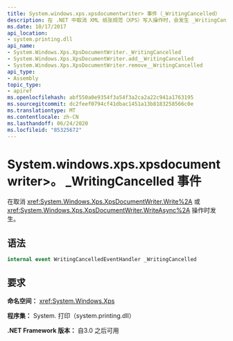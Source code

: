 ```yaml
---
title: System.windows.xps.xpsdocumentwriter> 事件（_WritingCancelled）
description: 在 .NET 中取消 XML 纸张规范（XPS）写入操作时，会发生 _WritingCancelled 事件。
ms.date: 10/17/2017
api_location:
- system.printing.dll
api_name:
- System.Windows.Xps.XpsDocumentWriter._WritingCancelled
- System.Windows.Xps.XpsDocumentWriter.add__WritingCancelled
- System.Windows.Xps.XpsDocumentWriter.remove__WritingCancelled
api_type:
- Assembly
topic_type:
- apiref
ms.openlocfilehash: abf550a0e9354f3a54f3a2ca2a22c941a1763195
ms.sourcegitcommit: dc2feef0794cf41dbac1451a13b8183258566c0e
ms.translationtype: MT
ms.contentlocale: zh-CN
ms.lasthandoff: 06/24/2020
ms.locfileid: "85325672"
---
```

# <a name="xpsdocumentwriter_writingcancelled-event"></a>System.windows.xps.xpsdocumentwriter>。 \_WritingCancelled 事件

在取消 <xref:System.Windows.Xps.XpsDocumentWriter.Write%2A> 或 <xref:System.Windows.Xps.XpsDocumentWriter.WriteAsync%2A> 操作时发生。

## <a name="syntax"></a>语法

``` csharp
internal event WritingCancelledEventHandler _WritingCancelled
```

## <a name="requirements"></a>要求

**命名空间：** <xref:System.Windows.Xps>

**程序集：** System. 打印（system.printing.dll）

**.NET Framework 版本：** 自3.0 之后可用
